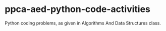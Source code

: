 # ppca-aed-python-code-activities
Python coding problems, as given in Algorithms And Data Structures class.
